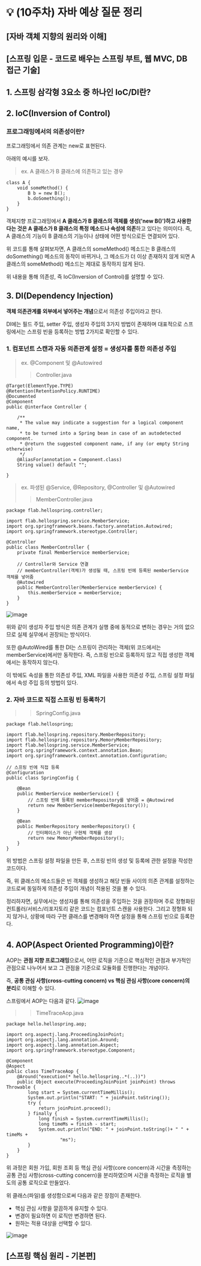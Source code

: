 # 💡 (10주차) 자바 예상 질문 정리

## [자바 객체 지향의 원리와 이해]

## [스프링 입문 - 코드로 배우는 스프링 부트, 웹 MVC, DB 접근 기술]

## 1. 스프링 삼각형 3요소 중 하나인 IoC/DI란?

## 2. IoC(Inversion of Control)

### 프로그래밍에서의 의존성이란?

프로그래밍에서 의존 관계는 new로 표현된다.

아래의 예시를 보자.

> ex. A 클래스가 B 클래스에 의존하고 있는 경우
```
class A {
    void someMethod() {
        B b = new B();
        b.doSomething();
    }
}
```
객체지향 프로그래밍에서 **A 클래스가 B 클래스의 객체를 생성('new B()')하고 사용한다는 것은 A 클래스가 B 클래스의 특정 메소드나 속성에 의존**하고 있다는 의미이다. 즉, A 클래스의 기능이 B 클래스의 기능이나 상태에 어떤 방식으로든 연결되어 있다.

위 코드를 통해 살펴보자면, A 클래스의 someMethod() 메소드는 B 클래스의 doSomething() 메소드의 동작이 바뀌거나, 그 메소드가 더 이상 존재하지 않게 되면 A 클래스의 someMethod() 메소드는 제대로 동작하지 않게 된다.

위 내용을 통해 의존성, 즉 IoC(Inversion of Control)를 설명할 수 있다.

## 3. DI(Dependency Injection)

**객체 의존관계를 외부에서 넣어주는 개념**으로서 의존성 주입이라고 한다.

DI에는 필드 주입, setter 주입, 생성자 주입의 3가지 방법이 존재하며 대표적으로 스프링에서는 스프링 빈을 등록하는 방법 2가지로 확인할 수 있다.

### 1. 컴포넌트 스캔과 자동 의존관계 설정 = 생성자를 통한 의존성 주입

> ex. @Component 및 @Autowired
>> Controller.java
```
@Target(ElementType.TYPE)
@Retention(RetentionPolicy.RUNTIME)
@Documented
@Component
public @interface Controller {

	/**
	 * The value may indicate a suggestion for a logical component name,
	 * to be turned into a Spring bean in case of an autodetected component.
	 * @return the suggested component name, if any (or empty String otherwise)
	 */
	@AliasFor(annotation = Component.class)
	String value() default "";

}
```

> ex. 파생된 @Service, @Repository, @Controller 및 @Autowired
>> MemberController.java
```
package flab.hellospring.controller;

import flab.hellospring.service.MemberService;
import org.springframework.beans.factory.annotation.Autowired;
import org.springframework.stereotype.Controller;

@Controller
public class MemberController {
    private final MemberService memberService;

    // Controller와 Service 연결
    // memberController(객체)가 생성될 때, 스프링 빈에 등록된 memberService 객체를 넣어줌
    @Autowired
    public MemberController(MemberService memberService) {
        this.memberService = memberService;
    }
}
```
![image](https://github.com/MentoringOrganization/Java/assets/103405457/6433d514-2ae7-483e-900c-3e0a57b25419)

위와 같이 생성자 주입 방식은 의존 관계가 실행 중에 동적으로 변하는 경우는 거의 없으므로 실제 실무에서 권장되는 방식이다.

또한 @AutoWired를 통한 DI는 스프링이 관리하는 객체(위 코드에서는 memberService)에서만 동작한다. 즉, 스프링 빈으로 등록하지 않고 직접 생성한 객체에서는 동작하지 않는다.

이 밖에도 속성을 통한 의존성 주입, XML 파일을 사용한 의존성 주입, 스프링 설정 파일에서 속성 주입 등의 방법이 있다.

### 2. 자바 코드로 직접 스프링 빈 등록하기

>> SpringConfig.java
```
package flab.hellospring;

import flab.hellospring.repository.MemberRepository;
import flab.hellospring.repository.MemoryMemberRepository;
import flab.hellospring.service.MemberService;
import org.springframework.context.annotation.Bean;
import org.springframework.context.annotation.Configuration;

// 스프링 빈에 직접 등록
@Configuration
public class SpringConfig {

    @Bean
    public MemberService memberService() {
        // 스프링 빈에 등록된 memberRepository를 넣어줌 = @Autowired
        return new MemberService(memberRepository());
    }

    @Bean
    public MemberRepository memberRepository() {
        // 인터페이스가 아닌 구현체 객체를 생성
        return new MemoryMemberRepository();
    }
}
```

위 방법은 스프링 설정 파일을 만든 후, 스프링 빈의 생성 및 등록에 관한 설정을 작성한 코드이다. 

즉, 위 클래스의 메소드들은 빈 객체를 생성하고 해당 빈들 사이의 의존 관계를 설정하는 코드로써 동일하게 의존성 주입이 개념이 적용된 것을 볼 수 있다.

정리하자면, 실무에서는 생성자를 통해 의존성을 주입하는 것을 권장하며 주로 정형화된 컨트롤러/서비스/리포지토리 같은 코드는 컴포넌트 스캔을 사용한다. 그리고 정형화 되지 않거나, 상황에 따라 구현 클래스를 변경해야 하면 설정을 통해 스프링 빈으로 등록한다.

## 4. AOP(Aspect Oriented Programming)이란?

AOP는 **관점 지향 프로그래밍**으로서, 어떤 로직을 기준으로 핵심적인 관점과 부가적인 관점으로 나누어서 보고 그 관점을 기준으로 모듈화를 진행한다는 개념이다.

즉, **공통 관심 사항(cross-cutting concern) vs 핵심 관심 사항(core concern)의 분리**로 이해할 수 있다.

스프링에서 AOP는 다음과 같다.
![image](https://github.com/MentoringOrganization/Java/assets/103405457/21bc42b2-1136-4c38-ac33-ec387e412cba)

>> TimeTraceAop.java
```
package hello.hellospring.aop;

import org.aspectj.lang.ProceedingJoinPoint;
import org.aspectj.lang.annotation.Around;
import org.aspectj.lang.annotation.Aspect;
import org.springframework.stereotype.Component;

@Component
@Aspect
public class TimeTraceAop {
    @Around("execution(* hello.hellospring..*(..))")
    public Object execute(ProceedingJoinPoint joinPoint) throws Throwable {
        long start = System.currentTimeMillis();
        System.out.println("START: " + joinPoint.toString());
        try {
            return joinPoint.proceed();
        } finally {
            long finish = System.currentTimeMillis();
            long timeMs = finish - start;
            System.out.println("END: " + joinPoint.toString()+ " " + timeMs +
                    "ms");
        }
    }
}
```

위 과정은 회원 가입, 회원 조회 등 핵심 관심 사항(core concern)과 시간을 측정하는 공통 관심 사항(cross-cutting concern)을 분리하였으며 시간을 측정하는 로직을 별도의 공통 로직으로 만들었다.

위 클래스(파일)를 생성함으로써 다음과 같은 장점이 존재한다.

- 핵심 관심 사항을 깔끔하게 유지할 수 있다.
- 변경이 필요하면 이 로직만 변경하면 된다.
- 원하는 적용 대상을 선택할 수 있다.

![image](https://github.com/MentoringOrganization/Java/assets/103405457/52fa119a-092f-41f7-8d27-e302e2accdd2)

## [스프링 핵심 원리 - 기본편]
